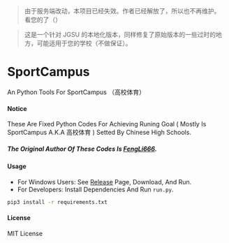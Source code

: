 > 由于服务端改动，本项目已经失效。作者已经解放了，所以也不再维护。  
> 看您的了（）

> 这是一个针对 JGSU 的本地化版本，同样修复了原始版本的一些过时的地方，可能适用于您的学校（不做保证）。

# SportCampus
 An Python Tools For SportCampus （高校体育）
 
#### Notice
These Are Fixed Python Codes For Achieving Runing Goal ( Mostly Is SportCampus A.K.A 高校体育 ) Setted By Chinese High Schools.
##### The Original Author Of These Codes Is [FengLi666](https://github.com/FengLi666/sports).


#### Usage

* For Windows Users: See [Release](https://github.com/polichan/SportCampus/releases) Page, Download, And Run.
* For Developers: Install Dependencies And Run `run.py`.

```sh
pip3 install -r requirements.txt
```

#### License
MIT License
